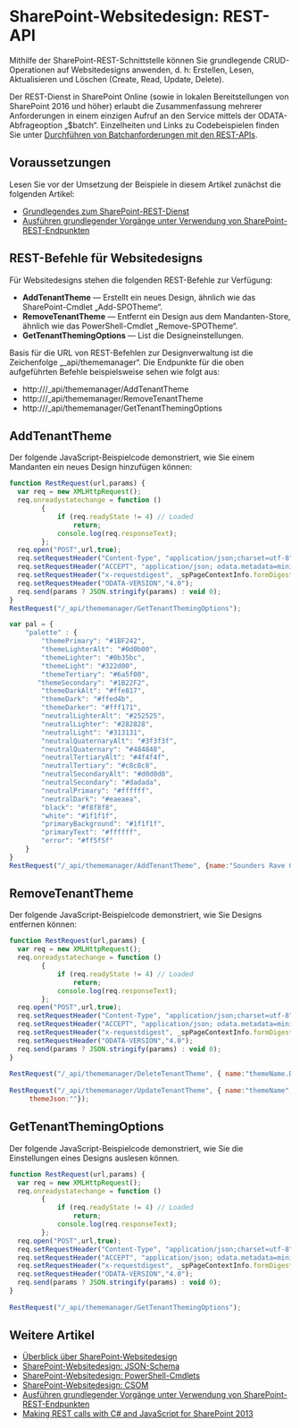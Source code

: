 # <a name="sharepoint-site-theming-rest-api"></a>SharePoint-Websitedesign: REST-API

Mithilfe der SharePoint-REST-Schnittstelle können Sie grundlegende CRUD-Operationen auf Websitedesigns anwenden, d. h: Erstellen, Lesen, Aktualisieren und Löschen (Create, Read, Update, Delete).

Der REST-Dienst in SharePoint Online (sowie in lokalen Bereitstellungen von SharePoint 2016 und höher) erlaubt die Zusammenfassung mehrerer Anforderungen in einem einzigen Aufruf an den Service mittels der ODATA-Abfrageoption „$batch“. Einzelheiten und Links zu Codebeispielen finden Sie unter [Durchführen von Batchanforderungen mit den REST-APIs](https://dev.office.com/sharepoint/docs/apis/rest/make-batch-requests-with-the-rest-apis.md).

## <a name="prerequisites"></a>Voraussetzungen
Lesen Sie vor der Umsetzung der Beispiele in diesem Artikel zunächst die folgenden Artikel:
- [Grundlegendes zum SharePoint-REST-Dienst](https://dev.office.com/sharepoint/docs/apis/rest/get-to-know-the-sharepoint-rest-service.md) 
- [Ausführen grundlegender Vorgänge unter Verwendung von SharePoint-REST-Endpunkten](https://dev.office.com/sharepoint/docs/apis/rest/complete-basic-operations-using-sharepoint-rest-endpoints.md)

## <a name="rest-commands-for-site-themes"></a>REST-Befehle für Websitedesigns

Für Websitedesigns stehen die folgenden REST-Befehle zur Verfügung:

* __AddTenantTheme__ &mdash; Erstellt ein neues Design, ähnlich wie das SharePoint-Cmdlet „Add-SPOTheme“.
* __RemoveTenantTheme__ &mdash; Entfernt ein Design aus dem Mandanten-Store, ähnlich wie das PowerShell-Cmdlet „Remove-SPOTheme“.
* __GetTenantThemingOptions__ &mdash; List die Designeinstellungen.

Basis für die URL von REST-Befehlen zur Designverwaltung ist die Zeichenfolge „_api/thememanager“. Die Endpunkte für die oben aufgeführten Befehle beispielsweise sehen wie folgt aus:

* http://<site url>/_api/thememanager/AddTenantTheme
* http://<site url>/_api/thememanager/RemoveTenantTheme
* http://<site url>/_api/thememanager/GetTenantThemingOptions

## <a name="addtenanttheme"></a>AddTenantTheme

Der folgende JavaScript-Beispielcode demonstriert, wie Sie einem Mandanten ein neues Design hinzufügen können:

```javascript
function RestRequest(url,params) {
  var req = new XMLHttpRequest();
  req.onreadystatechange = function ()
        {
            if (req.readyState != 4) // Loaded
                return;
            console.log(req.responseText);
        };
  req.open("POST",url,true); 
  req.setRequestHeader("Content-Type", "application/json;charset=utf-8");
  req.setRequestHeader("ACCEPT", "application/json; odata.metadata=minimal");
  req.setRequestHeader("x-requestdigest", _spPageContextInfo.formDigestValue);
  req.setRequestHeader("ODATA-VERSION","4.0");
  req.send(params ? JSON.stringify(params) : void 0);
}
RestRequest("/_api/thememanager/GetTenantThemingOptions");

var pal = {
    "palette" : {
        "themePrimary": "#1BF242",
        "themeLighterAlt": "#0d0b00",
        "themeLighter": "#0b35bc",
        "themeLight": "#322d00",
        "themeTertiary": "#6a5f00",
       "themeSecondary": "#1B22F2",
        "themeDarkAlt": "#ffe817",
        "themeDark": "#ffed4b",
        "themeDarker": "#fff171",
        "neutralLighterAlt": "#252525",
        "neutralLighter": "#282828",
        "neutralLight": "#313131",
        "neutralQuaternaryAlt": "#3f3f3f",
        "neutralQuaternary": "#484848",
        "neutralTertiaryAlt": "#4f4f4f",
        "neutralTertiary": "#c8c8c8",
        "neutralSecondaryAlt": "#d0d0d0",
        "neutralSecondary": "#dadada",
        "neutralPrimary": "#ffffff",
        "neutralDark": "#eaeaea",
        "black": "#f8f8f8",
        "white": "#1f1f1f",
        "primaryBackground": "#1f1f1f",
        "primaryText": "#ffffff",
        "error": "#ff5f5f"
    }
}
RestRequest("/_api/thememanager/AddTenantTheme", {name:"Sounders Rave Green", themeJson: JSON.stringify(pal)});
```
## <a name="removetenanttheme"></a>RemoveTenantTheme
Der folgende JavaScript-Beispielcode demonstriert, wie Sie Designs entfernen können:

```javascript
function RestRequest(url,params) {
  var req = new XMLHttpRequest();
  req.onreadystatechange = function ()
        {
            if (req.readyState != 4) // Loaded
                return;
            console.log(req.responseText);
        };
  req.open("POST",url,true);
  req.setRequestHeader("Content-Type", "application/json;charset=utf-8");
  req.setRequestHeader("ACCEPT", "application/json; odata.metadata=minimal");
  req.setRequestHeader("x-requestdigest", _spPageContextInfo.formDigestValue);
  req.setRequestHeader("ODATA-VERSION","4.0");
  req.send(params ? JSON.stringify(params) : void 0);
}
 
RestRequest("/_api/thememanager/DeleteTenantTheme", { name:"themeName.DarkYellow" });
 
RestRequest("/_api/thememanager/UpdateTenantTheme", { name:"themeName",
     themeJson:""});
```

## <a name="gettenantthemingoptions"></a>GetTenantThemingOptions
Der folgende JavaScript-Beispielcode demonstriert, wie Sie die Einstellungen eines Designs auslesen können.

```javascript
function RestRequest(url,params) {
  var req = new XMLHttpRequest();
  req.onreadystatechange = function ()
        {
            if (req.readyState != 4) // Loaded
                return;
            console.log(req.responseText);
        };
  req.open("POST",url,true);
  req.setRequestHeader("Content-Type", "application/json;charset=utf-8");
  req.setRequestHeader("ACCEPT", "application/json; odata.metadata=minimal");
  req.setRequestHeader("x-requestdigest", _spPageContextInfo.formDigestValue);
  req.setRequestHeader("ODATA-VERSION","4.0");
  req.send(params ? JSON.stringify(params) : void 0);
}
 
RestRequest("/_api/thememanager/GetTenantThemingOptions");
```

## <a name="see-also"></a>Weitere Artikel

* [Überblick über SharePoint-Websitedesign](sharepoint-site-theming-overview.md)
* [SharePoint-Websitedesign: JSON-Schema](sharepoint-site-theming-json-schema.md)
* [SharePoint-Websitedesign: PowerShell-Cmdlets](sharepoint-site-theming-powershell.md)
* [SharePoint-Websitedesign: CSOM](sharepoint-site-theming-csom.md)
* [Ausführen grundlegender Vorgänge unter Verwendung von SharePoint-REST-Endpunkten](https://dev.office.com/sharepoint/docs/apis/rest/complete-basic-operations-using-sharepoint-rest-endpoints.md)
* [Making REST calls with C# and JavaScript for SharePoint 2013](http://www.microsoft.com/resources/msdn/en-us/office/media/video/video.mdl?cid=sdc&from=mscomsdc&VideoID=4e4cc094-ff69-405b-852f-2ac7c41293c5)

